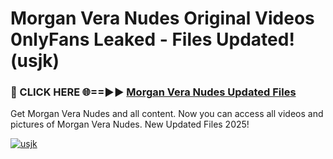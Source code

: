 # Morgan Vera Nudes Original Videos 0nlyFans Leaked - Files Updated! (usjk)

<h3>🔴 CLICK HERE 🌐==►► <a href="https://tinyurl.com/3hn5wdd3" rel="nofollow">Morgan Vera Nudes Updated Files</a></h3>

Get Morgan Vera Nudes and all content. Now you can access all videos and pictures of Morgan Vera Nudes. New Updated Files 2025!

[![usjk](https://i.imgur.com/4HnBqBT.gif)](https://tinyurl.com/3hn5wdd3)
